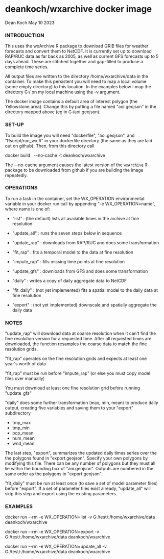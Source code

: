 # deankoch/wxarchive docker image
Dean Koch
May 10 2023

### INTRODUCTION

This uses the wxArchive R package to download GRIB files for weather forecasts and convert them to
NetCDF. It is currently set up to download RAP/RUC data as far back as 2005, as well as current
GFS forecasts up to 5 days ahead. These are stitched together and gap-filled to produce a complete
time series.

All output files are written to the directory /home/wxarchive/data in the container. To make this
persistent you will need to map a local volume (some empty directory) to this location. In the
examples below I map the directory G:/ on my local machine using the -v argument.

The docker image contains a default area of interest polygon (the Yellowstone area). Change this
by putting a file named "aoi.geojson" in the directory mapped above (eg in G:/aoi.geojson).

### SET-UP

To build the image you will need "dockerfile", "aoi.geojson", and "Rscript/run_wx.R" in your
dockerfile directory (the same as they are laid out on github). Then, from this directory call

docker build . --no-cache -t deankoch/wxarchive

The --no-cache argument causes the latest version of the `wxArchive` R package to be
downloaded from github if you are building the image repeatedly. 

### OPERATIONS

To run a task in the container, set the WX_OPERATION environmental variable in your docker run call
by appending "-e WX_OPERATION=name", where name is one of:

* "list"           : (the default) lists all available times in the archive at fine resolution
* "update_all"     : runs the seven steps below in sequence

* "update_rap"     : downloads from RAP/RUC and does some transformation
* "fit_rap"        : fits a temporal model to the data at fine resolution
* "impute_rap"     : fills missing time points at fine resolution
* "update_gfs"     : downloads from GFS and does some transformation

* "daily"          : writes a copy of daily aggregate data to NetCDF
* "fit_daily"      : (not yet implemented) fits a spatial model to the daily data at fine resolution
* "export"         : (not yet implemented) downscale and spatially aggregate the daily data


### NOTES

"update_rap" will download data at coarse resolution when it can't find the fine resolution
version for a requested time. After all requested times are downloaded, the function resamples
the coarse data to match the fine resolution grids.

"fit_rap" operates on the fine resolution grids and expects at least one year's worth of data

"fit_rap" must be run before "impute_rap" (or else you must copy model files over manually)

You must download at least one fine resolution grid before running "update_gfs"

"daily" does some further transformation (max, min, mean) to produce daily output, creating
five variables and saving them to your "export" subdirectory

* tmp_max
* tmp_min
* pcp_mean
* hum_mean
* wnd_mean

The last step, "export", summarizes the updated daily times series over the the polygons
found in "export.geojson". Specify your own polygons by modifying this file. There can be any
number of polygons but they must all lie within the bounding box of "aoi.geojson".
Outputs are numbered in the same order as the polygons in "export.geojson".

"fit_daily" must be run at least once (to save a set of model parameter files) before "export".
If a set of parameter files exist already, "update_all" will skip this step and export using
the existing parameters.


### EXAMPLES

docker run --rm -e WX_OPERATION=list -v G:/test/:/home/wxarchive/data deankoch/wxarchive

docker run --rm -e WX_OPERATION=export -v G:/test/:/home/wxarchive/data deankoch/wxarchive

docker run --rm -e WX_OPERATION=update_all -v G:/test/:/home/wxarchive/data deankoch/wxarchive

